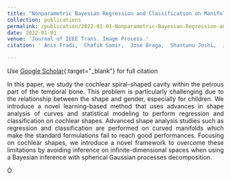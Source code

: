 ```yaml
---
title: "Nonparametric Bayesian Regression and Classification on Manifolds, With Applications to 3D Cochlear Shapes"
collection: publications
permalink: /publication/2022-01-01-Nonparametric-Bayesian-Regression-and-Classification-on-Manifolds-With-Applications-to-3D-Cochlear-Shapes
date: 2022-01-01
venue: 'Journal of IEEE Trans. Image Process.'
citation: ' Anis Fradi,  Chafik Samir,  José Braga,  Shantanu Joshi,  Jean-Michel Loubes" Journal of IEEE Trans. Image Process., 2022.'

---
```


Use [Google Scholar](https://scholar.google.com/scholar?q=Nonparametric+Bayesian+Regression+and+Classification+on+Manifolds,+With+Applications+to+3D+Cochlear+Shapes){:target="_blank"} for full citation

<p align="justify">
In this paper, we study the cochlear spiral-shaped cavity within the 
petrous part of the temporal bone. This problem is particularly 
challenging due to the relationship between the shape and gender, 
especially for children. We introduce a novel learning-based method 
that uses advances in shape analysis of curves and statistical 
modeling to perform regression and classification on cochlear shapes. 
Advanced shape analysis studies such as regression and classification 
are performed on curved manifolds which make the standard formulations 
fail to reach good performances. Focusing on cochlear shapes, 
we introduce a novel framework to overcome these limitations by 
avoiding inference on infinite-dimensional spaces when using a 
Bayesian inference with spherical Gaussian processes decomposition.
</p>Ò